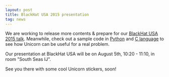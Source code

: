 ```yaml
---
layout: post
title: BlackHat USA 2015 presentation
tag: news
---
```


We are working to release more contents & prepare for our [BlackHat USA 2015 talk](https://www.blackhat.com/us-15/briefings.html#unicorn-next-generation-cpu-emulator-framework). Meanwhile, check out a sample code in [Python](http://dpaste.com/0533J4M) and [C language](http://dpaste.com/225EPFT) to see how Unicorn can be useful for a real problem.

Our presentation at BlackHat USA will be on August 5th, 10:20 - 11:10, in room "South Seas IJ".

See you there with some cool Unicorn stickers, soon!
